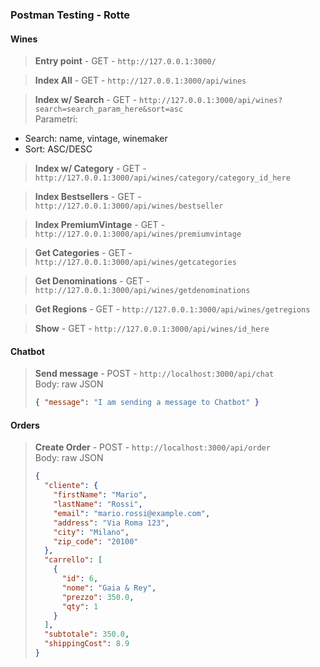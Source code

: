 ### Postman Testing - Rotte

#### Wines

> **Entry point** - GET - `http://127.0.0.1:3000/`

> **Index All** - GET - `http://127.0.0.1:3000/api/wines`

> **Index w/ Search** - GET - `http://127.0.0.1:3000/api/wines?search=search_param_here&sort=asc`  
> Parametri:

- Search: name, vintage, winemaker
- Sort: ASC/DESC

> **Index w/ Category** - GET - `http://127.0.0.1:3000/api/wines/category/category_id_here`

> **Index Bestsellers** - GET - `http://127.0.0.1:3000/api/wines/bestseller`

> **Index PremiumVintage** - GET - `http://127.0.0.1:3000/api/wines/premiumvintage`

> **Get Categories** - GET - `http://127.0.0.1:3000/api/wines/getcategories`

> **Get Denominations** - GET - `http://127.0.0.1:3000/api/wines/getdenominations`

> **Get Regions** - GET - `http://127.0.0.1:3000/api/wines/getregions`

> **Show** - GET - `http://127.0.0.1:3000/api/wines/id_here`

#### Chatbot

> **Send message** - POST - `http://localhost:3000/api/chat`  
> Body: raw JSON
>
> ```json
> { "message": "I am sending a message to Chatbot" }
> ```

#### Orders

> **Create Order** - POST - `http://localhost:3000/api/order`  
> Body: raw JSON
>
> ```json
> {
>   "cliente": {
>     "firstName": "Mario",
>     "lastName": "Rossi",
>     "email": "mario.rossi@example.com",
>     "address": "Via Roma 123",
>     "city": "Milano",
>     "zip_code": "20100"
>   },
>   "carrello": [
>     {
>       "id": 6,
>       "nome": "Gaia & Rey",
>       "prezzo": 350.0,
>       "qty": 1
>     }
>   ],
>   "subtotale": 350.0,
>   "shippingCost": 8.9
> }
> ```
